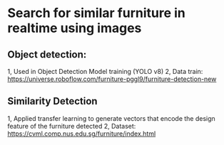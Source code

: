 # Search for similar furniture in realtime using images

## Object detection:

1, Used in Object Detection Model training (YOLO v8)
2, Data train: https://universe.roboflow.com/furniture-pggl9/furniture-detection-new

## Similarity Detection

1, Applied transfer learning to generate vectors that encode the design feature of the furniture detected
2, Dataset: https://cvml.comp.nus.edu.sg/furniture/index.html